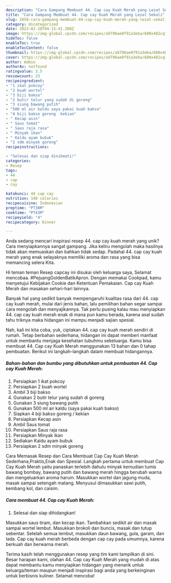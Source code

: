 ```yaml
---
description: "Cara Gampang Membuat 44. Cap cay Kuah Merah yang Lezat Sekali"
title: "Cara Gampang Membuat 44. Cap cay Kuah Merah yang Lezat Sekali"
slug: 2658-cara-gampang-membuat-44-cap-cay-kuah-merah-yang-lezat-sekali
category: Uncategorized
date: 2023-02-28T04:15:41.260Z
image: https://img-global.cpcdn.com/recipes/a9796ae0f91a3eba/680x482cq70/44-cap-cay-kuah-merah-foto-resep-utama.jpg
hideToc: false
enableToc: true
enableTocContent: false
thumbnail: https://img-global.cpcdn.com/recipes/a9796ae0f91a3eba/680x482cq70/44-cap-cay-kuah-merah-foto-resep-utama.jpg
cover: https://img-global.cpcdn.com/recipes/a9796ae0f91a3eba/680x482cq70/44-cap-cay-kuah-merah-foto-resep-utama.jpg
author: Admin
authorAv: notfound
ratingvalue: 3.5
reviewcount: 23
recipeingredient:
- "1 ikat pokcoy"
- "2 buah wortel"
- "3 biji bakso"
- "2 butir telur yang sudah di goreng"
- "3 siung bawang putih"
- "500 ml air kaldu saya pakai kuah bakso"
- "4 biji bakso goreng  kekian"
- " Kecap asin"
- " Saus tomat"
- " Saus raja rasa"
- " Minyak ikan"
- " Kaldu ayam bubuk"
- "2 sdm minyak goreng"
recipeinstructions:

- "Selesai dan siap dinikmati!"
categories:
- Resep
tags:
- 44
- cap
- cay

katakunci: 44 cap cay 
nutrition: 148 calories
recipecuisine: Indonesian
preptime: "PT30M"
cooktime: "PT43M"
recipeyield: "4"
recipecategory: Dinner

---
```





Anda sedang mencari inspirasi resep 44. cap cay kuah merah yang unik? Cara menyiapkannya sangat gampang. Jika keliru mengolah maka hasilnya tidak akan memuaskan dan bahkan tidak sedap. Padahal 44. cap cay kuah merah yang enak selayaknya memiliki aroma dan rasa yang bisa memancing selera Kita.





Hi teman teman Resep capcay ini disukai oleh keluarga saya, Selamat mencobaa. #PejuangGoldenBatikApron. Dengan memakai Cookpad, kamu menyetujui Kebijakan Cookie dan Ketentuan Pemakaian. Cap cay Kuah Merah dan masakan sehari-hari lainnya.

Banyak hal yang sedikit banyak mempengaruhi kualitas rasa dari 44. cap cay kuah merah, mulai dari jenis bahan, lalu pemilihan bahan segar sampai cara mengolah dan menyajikannya. Tak perlu pusing kalau mau menyiapkan 44. cap cay kuah merah enak di mana pun kamu berada, karena asal sudah tahu triknya maka hidangan ini mampu menjadi sajian spesial.






Nah, kali ini kita coba, yuk, ciptakan 44. cap cay kuah merah sendiri di rumah. Tetap berbahan sederhana, hidangan ini dapat memberi manfaat untuk membantu menjaga kesehatan tubuhmu sekeluarga. Kamu bisa membuat 44. Cap cay Kuah Merah menggunakan 13 bahan dan 0 tahap pembuatan. Berikut ini langkah-langkah dalam membuat hidangannya.

<!--inarticleads1-->

##### Bahan-bahan dan bumbu yang dibutuhkan untuk pembuatan 44. Cap cay Kuah Merah:

1. Persiapkan 1 ikat pokcoy
1. Persiapkan 2 buah wortel
1. Ambil 3 biji bakso
1. Gunakan 2 butir telur yang sudah di goreng
1. Gunakan 3 siung bawang putih
1. Gunakan 500 ml air kaldu (saya pakai kuah bakso)
1. Siapkan 4 biji bakso goreng / kekian
1. Persiapkan  Kecap asin
1. Ambil  Saus tomat
1. Persiapkan  Saus raja rasa
1. Persiapkan  Minyak ikan
1. Sediakan  Kaldu ayam bubuk
1. Persiapkan 2 sdm minyak goreng


Cara Memasak Resep dan Cara Membuat Cap Cay Kuah Merah Sederhana,Praktis,Enak dan Spesial. Langkah pertama untuk membuat Cap Cay Kuah Merah yaitu panaskan terlebih dahulu minyak kemudian tumis bawang bombay, bawang putih dan bawang merah hingga berubah warna dan mengeluarkan aroma harum. Masukkan wortel dan jagung muda, masak sampai setengah matang. Menyusul dimasukkan sawi putih, kembang kol, dan caisim. 

<!--inarticleads2-->

##### Cara membuat 44. Cap cay Kuah Merah:


1. Selesai dan siap dihidangkan!

Masukkan saus tiram, dan kecap ikan. Tambahkan sedikit air dan masak sampai wortel lembut. Masukkan brokoli dan buncis, masak dan tutup sebentar. Setelah semua lembut, masukkan daun bawang, gula, garam, dan lada. Cap cay kuah merah berbeda dengan cap cay pada umumnya, karena berkuah dan berwarna merah. 

Terima kasih telah menggunakan resep yang tim kami tampilkan di sini. Besar harapan kami, olahan 44. Cap cay Kuah Merah yang mudah di atas dapat membantu kamu menyiapkan hidangan yang menarik untuk keluarga/teman maupun menjadi inspirasi bagi anda yang berkeinginan untuk berbisnis kuliner. Selamat mencoba!

